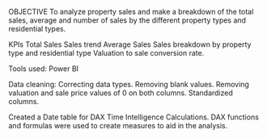 OBJECTIVE
To analyze property sales and make a breakdown of the total sales, average and number of sales by the different property types and residential types.

KPIs
Total Sales 
Sales trend
Average Sales
Sales breakdown by property type and residential type 
Valuation to sale conversion rate.

Tools used:
Power BI

Data cleaning:
Correcting data types.
Removing blank values.
Removing valuation and sale price values of 0 on both columns.
Standardized columns.


Created a Date table for DAX Time Intelligence Calculations.
DAX functions and formulas were used to create measures to aid in the analysis.
